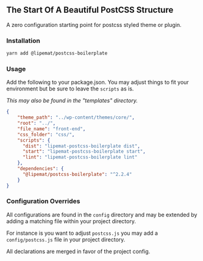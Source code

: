 ## The Start Of A Beautiful PostCSS Structure

A zero configuration starting point for postcss styled theme or plugin.

### Installation
```bash
yarn add @lipemat/postcss-boilerplate
```
 
### Usage
Add the following to your package.json. You may adjust things to fit your environment but be sure to leave the `scripts` as is.

_This may also be found in the "templates" directory._

```json
{
    "theme_path": "../wp-content/themes/core/",
    "root": "../",
    "file_name": "front-end",
    "css_folder": "css/",
    "scripts": {
      "dist": "lipemat-postcss-boilerplate dist",
      "start": "lipemat-postcss-boilerplate start",
      "lint": "lipemat-postcss-boilerplate lint"
    },
    "dependencies": {
      "@lipemat/postcss-boilerplate": "^2.2.4"
    }
}

```


### Configuration Overrides
All configurations are found in the `config` directory and may be extended by adding a matching file within your project directory.

For instance is you want to adjust `postcss.js` you may add a `config/postcss.js` file in your project directory.

All declarations are merged in favor of the project config.
